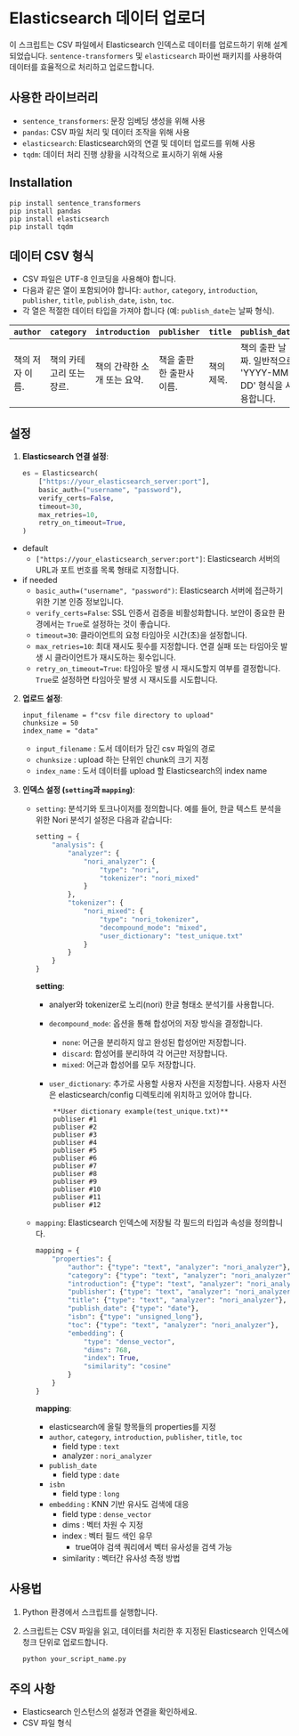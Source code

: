 # Elasticsearch 데이터 업로더

이 스크립트는 CSV 파일에서 Elasticsearch 인덱스로 데이터를 업로드하기 위해 설계되었습니다. `sentence-transformers` 및 `elasticsearch` 파이썬 패키지를 사용하여 데이터를 효율적으로 처리하고 업로드합니다.

## 사용한 라이브러리

- `sentence_transformers`: 문장 임베딩 생성을 위해 사용
- `pandas`: CSV 파일 처리 및 데이터 조작을 위해 사용
- `elasticsearch`: Elasticsearch와의 연결 및 데이터 업로드를 위해 사용
- `tqdm`: 데이터 처리 진행 상황을 시각적으로 표시하기 위해 사용

## Installation
```
pip install sentence_transformers
pip install pandas
pip install elasticsearch
pip install tqdm
```

## 데이터 CSV 형식

- CSV 파일은 UTF-8 인코딩을 사용해야 합니다.
- 다음과 같은 열이 포함되어야 합니다: `author`, `category`, `introduction`, `publisher`, `title`, `publish_date`, `isbn`, `toc`.
- 각 열은 적절한 데이터 타입을 가져야 합니다 (예: `publish_date`는 날짜 형식).
  
| `author` | `category` | `introduction` | `publisher` | `title` | `publish_date` | `isbn` | `toc` |
|----------|------------|----------------|-------------|---------|----------------|--------|-------|
| 책의 저자 이름. | 책의 카테고리 또는 장르. | 책의 간략한 소개 또는 요약. | 책을 출판한 출판사 이름. | 책의 제목. | 책의 출판 날짜. 일반적으로 'YYYY-MM-DD' 형식을 사용합니다. | 책의 국제 표준 도서 번호(ISBN). | 책의 목차(Table of Contents). |

## 설정

1. **Elasticsearch 연결 설정**:

   ```python
   es = Elasticsearch(
       ["https://your_elasticsearch_server:port"],
       basic_auth=("username", "password"),
       verify_certs=False,
       timeout=30,
       max_retries=10,
       retry_on_timeout=True,
   )
   ```
- default
  - `["https://your_elasticsearch_server:port"]`: Elasticsearch 서버의 URL과 포트 번호를 목록 형태로 지정합니다.
- if needed
  - `basic_auth=("username", "password")`: Elasticsearch 서버에 접근하기 위한 기본 인증 정보입니다. 
  - `verify_certs=False`: SSL 인증서 검증을 비활성화합니다. 보안이 중요한 환경에서는 `True`로 설정하는 것이 좋습니다.
  - `timeout=30`: 클라이언트의 요청 타임아웃 시간(초)을 설정합니다.
  - `max_retries=10`: 최대 재시도 횟수를 지정합니다. 연결 실패 또는 타임아웃 발생 시 클라이언트가 재시도하는 횟수입니다.
  - `retry_on_timeout=True`: 타임아웃 발생 시 재시도할지 여부를 결정합니다. `True`로 설정하면 타임아웃 발생 시 재시도를 시도합니다.
  
2. **업로드 설정**:
    ```
    input_filename = f"csv file directory to upload"
    chunksize = 50
    index_name = "data"
    ```
    - `input_filename` : 도서 데이터가 담긴 csv 파일의 경로
    - `chunksize` : upload 하는 단위인 chunk의 크기 지정
    - `index_name` : 도서 데이터를 upload 할 Elasticsearch의 index name

3. **인덱스 설정 (`setting`과 `mapping`)**:

   - `setting`: 분석기와 토크나이저를 정의합니다. 예를 들어, 한글 텍스트 분석을 위한 Nori 분석기 설정은 다음과 같습니다:

     ```python
     setting = {
         "analysis": {
             "analyzer": {
                 "nori_analyzer": {
                     "type": "nori",
                     "tokenizer": "nori_mixed"
                 }
             },
             "tokenizer": {
                 "nori_mixed": {
                     "type": "nori_tokenizer",
                     "decompound_mode": "mixed",
                     "user_dictionary": "test_unique.txt"
                 }
             }
         }
     }
     ```

     **setting**:
     - analyer와 tokenizer로 노리(nori) 한글 형태소 분석기를 사용합니다.
     - `decompound_mode`: 옵션을 통해 합성어의 저장 방식을 결정합니다.
       - `none`: 어근을 분리하지 않고 완성된 합성어만 저장합니다.
       - `discard`: 합성어를 분리하여 각 어근만 저장합니다.
       - `mixed`: 어근과 합성어를 모두 저장합니다.
     - `user_dictionary`: 추가로 사용할 사용자 사전을 지정합니다. 사용자 사전은 elasticsearch/config 디렉토리에 위치하고 있어야 합니다.
  
            **User dictionary example(test_unique.txt)**    
            publiser #1
            publiser #2
            publiser #3
            publiser #4
            publiser #5
            publiser #6
            publiser #7
            publiser #8
            publiser #9
            publiser #10
            publiser #11
            publiser #12

   - `mapping`: Elasticsearch 인덱스에 저장될 각 필드의 타입과 속성을 정의합니다. 


     ```python
     mapping = {
         "properties": {
             "author": {"type": "text", "analyzer": "nori_analyzer"},
             "category": {"type": "text", "analyzer": "nori_analyzer"},
             "introduction": {"type": "text", "analyzer": "nori_analyzer"},
             "publisher": {"type": "text", "analyzer": "nori_analyzer"},
             "title": {"type": "text", "analyzer": "nori_analyzer"},
             "publish_date": {"type": "date"},
             "isbn": {"type": "unsigned_long"},
             "toc": {"type": "text", "analyzer": "nori_analyzer"},
             "embedding": {
                 "type": "dense_vector",
                 "dims": 768,
                 "index": True,
                 "similarity": "cosine"
             }
         }
     }
     ```
     **mapping**:
     - elasticsearch에 올릴 항목들의 properties를 지정
     - `author`, `category`, `introduction`, `publisher`, `title`, `toc` 
       - field type : `text` 
       - analyzer : `nori_analyzer`
     - `publish_date`
       - field type : `date`
     - `isbn`
       - field type : `long`
     - `embedding` : KNN 기반 유사도 검색에 대응
       - field type : `dense_vector`
       - dims : 벡터 차원 수 지정
       - index : 벡터 필드 색인 유무
         - true여야 검색 쿼리에서 벡터 유사성을 검색 가능
       - similarity : 벡터간 유사성 측정 방법


## 사용법

1. Python 환경에서 스크립트를 실행합니다.
2. 스크립트는 CSV 파일을 읽고, 데이터를 처리한 후 지정된 Elasticsearch 인덱스에 청크 단위로 업로드합니다.

   ```bash
   python your_script_name.py
   ```

## 주의 사항

- Elasticsearch 인스턴스의 설정과 연결을 확인하세요.
- CSV 파일 형식